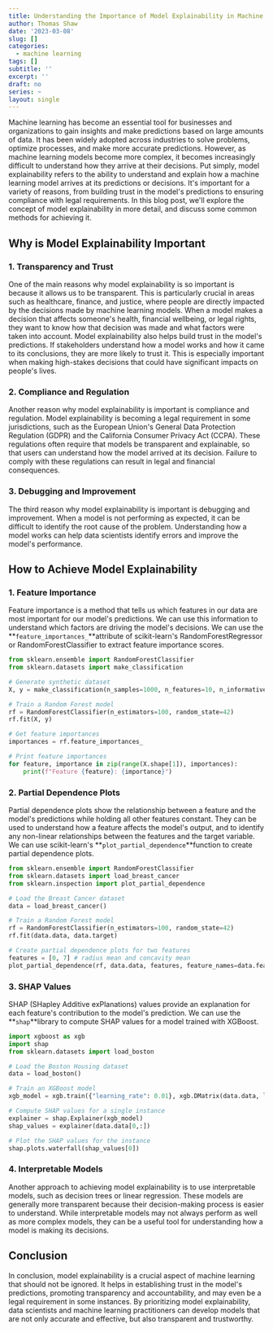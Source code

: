 ```yaml
---
title: Understanding the Importance of Model Explainability in Machine Learning
author: Thomas Shaw
date: '2023-03-08'
slug: []
categories:
  - machine learning
tags: []
subtitle: ''
excerpt: ''
draft: no
series: ~
layout: single
---
```


Machine learning has become an essential tool for businesses and organizations to gain insights and make predictions based on large amounts of data. It has been widely adopted across industries to solve problems, optimize processes, and make more accurate predictions. However, as machine learning models become more complex, it becomes increasingly difficult to understand how they arrive at their decisions. Put simply, model explainability refers to the ability to understand and explain how a machine learning model arrives at its predictions or decisions. It's important for a variety of reasons, from building trust in the model's predictions to ensuring compliance with legal requirements. In this blog post, we'll explore the concept of model explainability in more detail, and discuss some common methods for achieving it.

## Why is Model Explainability Important

### 1. Transparency and Trust

One of the main reasons why model explainability is so important is because it allows us to be transparent. This is particularly crucial in areas such as healthcare, finance, and justice, where people are directly impacted by the decisions made by machine learning models. When a model makes a decision that affects someone's health, financial wellbeing, or legal rights, they want to know how that decision was made and what factors were taken into account. Model explainability also helps build trust in the model's predictions. If stakeholders understand how a model works and how it came to its conclusions, they are more likely to trust it. This is especially important when making high-stakes decisions that could have significant impacts on people's lives.

### 2. Compliance and Regulation

Another reason why model explainability is important is compliance and regulation. Model explainability is becoming a legal requirement in some jurisdictions, such as the European Union's General Data Protection Regulation (GDPR) and the California Consumer Privacy Act (CCPA). These regulations often require that models be transparent and explainable, so that users can understand how the model arrived at its decision. Failure to comply with these regulations can result in legal and financial consequences. 

### 3. Debugging and Improvement

The third reason why model explainability is important is debugging and improvement. When a model is not performing as expected, it can be difficult to identify the root cause of the problem. Understanding how a model works can help data scientists identify errors and improve the model's performance.

## How to Achieve Model Explainability

### 1. Feature Importance

Feature importance is a method that tells us which features in our data are most important for our model's predictions. We can use this information to understand which factors are driving the model's decisions. We can use the **`feature_importances_`**attribute of scikit-learn's RandomForestRegressor or RandomForestClassifier to extract feature importance scores.

```python
from sklearn.ensemble import RandomForestClassifier
from sklearn.datasets import make_classification

# Generate synthetic dataset
X, y = make_classification(n_samples=1000, n_features=10, n_informative=5, n_redundant=0, random_state=42)

# Train a Random Forest model
rf = RandomForestClassifier(n_estimators=100, random_state=42)
rf.fit(X, y)

# Get feature importances
importances = rf.feature_importances_

# Print feature importances
for feature, importance in zip(range(X.shape[1]), importances):
    print(f"Feature {feature}: {importance}")
```

### 2. Partial Dependence Plots

Partial dependence plots show the relationship between a feature and the model's predictions while holding all other features constant. They can be used to understand how a feature affects the model's output, and to identify any non-linear relationships between the features and the target variable. We can use scikit-learn's **`plot_partial_dependence`**function to create partial dependence plots.

```python
from sklearn.ensemble import RandomForestClassifier
from sklearn.datasets import load_breast_cancer
from sklearn.inspection import plot_partial_dependence

# Load the Breast Cancer dataset
data = load_breast_cancer()

# Train a Random Forest model
rf = RandomForestClassifier(n_estimators=100, random_state=42)
rf.fit(data.data, data.target)

# Create partial dependence plots for two features
features = [0, 7] # radius mean and concavity mean
plot_partial_dependence(rf, data.data, features, feature_names=data.feature_names)
```

### 3. SHAP Values

SHAP (SHapley Additive exPlanations) values provide an explanation for each feature's contribution to the model's prediction. We can use the **`shap`**library to compute SHAP values for a model trained with XGBoost.

```python
import xgboost as xgb
import shap
from sklearn.datasets import load_boston

# Load the Boston Housing dataset
data = load_boston()

# Train an XGBoost model
xgb_model = xgb.train({"learning_rate": 0.01}, xgb.DMatrix(data.data, label=data.target), 100)

# Compute SHAP values for a single instance
explainer = shap.Explainer(xgb_model)
shap_values = explainer(data.data[0,:])

# Plot the SHAP values for the instance
shap.plots.waterfall(shap_values[0])
```

### 4. Interpretable Models

Another approach to achieving model explainability is to use interpretable models, such as decision trees or linear regression. These models are generally more transparent because their decision-making process is easier to understand. While interpretable models may not always perform as well as more complex models, they can be a useful tool for understanding how a model is making its decisions.

## Conclusion

In conclusion, model explainability is a crucial aspect of machine learning that should not be ignored. It helps in establishing trust in the model's predictions, promoting transparency and accountability, and may even be a legal requirement in some instances. By prioritizing model explainability, data scientists and machine learning practitioners can develop models that are not only accurate and effective, but also transparent and trustworthy.
